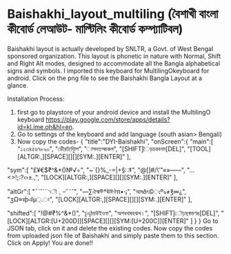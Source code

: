 # Baishakhi_layout_multiling (বৈশাখী বাংলা কীবোর্ড লেআউট- মাল্টিলিং কীবোর্ড কম্প্যাটিবল)
Baishakhi layout is actually developed by SNLTR, a Govt. of West Bengal sponsored organization. This layout is phonetic in nature with Normal, Shift and Right Alt modes, designed to accommodate all the Bangla alphabetical signs and symbols. I imported this keyboard for MultilingOkeyboard for android.
Click on the png file to see the Baishakhi Bangla Layout at a glance.

Installation Process:
1. first go to playstore of your android device and install the MultilingO keyboard https://play.google.com/store/apps/details?id=kl.ime.oh&hl=en.
2. Go to settings of the keyboard and add language (south asian> Bengali)
3. Now copy the codes-
{
"title":"DYI-Baishakhi",
"onScreen":{
"main":[
"১২৩৪৫৬৭৮৯০",
"ডীেরটযুিোপ",
"াসদতগ্জকল",
"[SHIFT]ৈড়চৱবনম[DEL]",
"[TOOL][ALTGR:,][SPACE][][][SYM:.][ENTER]"
],

"sym":[
"£¥€$₹^&*()№√÷",
"~`{}%_-=|+§∷‡",
"@[]#/\\'\"«»—‐–",
"…<>!;:?‹›±.,",
"[LOCK][ALTGR:,][SPACE][][][SYM:.][ENTER]"
],

"altGr":[
"ˉˋˇ´¨৲ৗ﹐৺˘˜ˆ",
"―∑ঐঋ®†ঊঈঔπ•·¡",
"আষðৎ©ঃºঌ≠℥∞¿",
"ʒΩ≈ৱþঞঁµ়.ং",
"[LOCK][ALTGR:,][SPACE][][][SYM:.][ENTER]"
],

"shifted":[
"!@#₹%^&*()",
"ঢূএৃঠয়উইওফ",
"অশধথঘহঝখ।",
"[SHIFT]ৌঢ়ছৰভণঙ[DEL]",
"[LOCK][ALTGR:[U+200D]][SPACE][][][SYM:[U+200C]][ENTER]"
]
}
}
Go to JSON tab, click on it and delete the existing codes. Now copy the codes from uploaded json file of Baishakhi and simply paste them to this section.
Click on Apply! You are done!!
